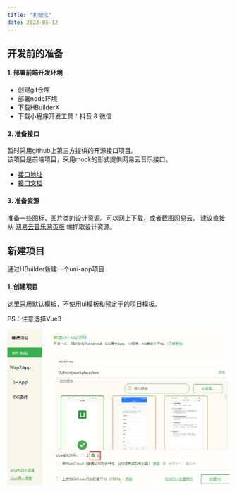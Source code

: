 ```yaml
---
title: "初始化"
date: 2023-05-12
---
```

##  开发前的准备
#### 1. 部署前端开发环境
- 创建git仓库
- 部署node环境
- 下载HBuilderX
- 下载小程序开发工具：抖音 & 微信

#### 2. 准备接口
暂时采用github上第三方提供的开源接口项目。  
该项目是前端项目，采用mock的形式提供网易云音乐接口。

- [接口地址](https://github.com/Binaryify/NeteaseCloudMusicApi)
- [接口文档](https://binaryify.github.io/NeteaseCloudMusicApi/#/)

#### 3. 准备资源
准备一些图标、图片类的设计资源。可以网上下载，或者截图网易云。
建议直接从 [网易云音乐网页版](https://music.163.com/)  端抓取设计资源。

## 新建项目
通过HBuilder新建一个uni-app项目

#### 1. 创建项目
这里采用默认模板，不使用ui模板和预定于的项目模板。

PS：注意选择Vue3

![log-beta-1-1](/img/item/music-wy/log-beta-1-1.jpg)
